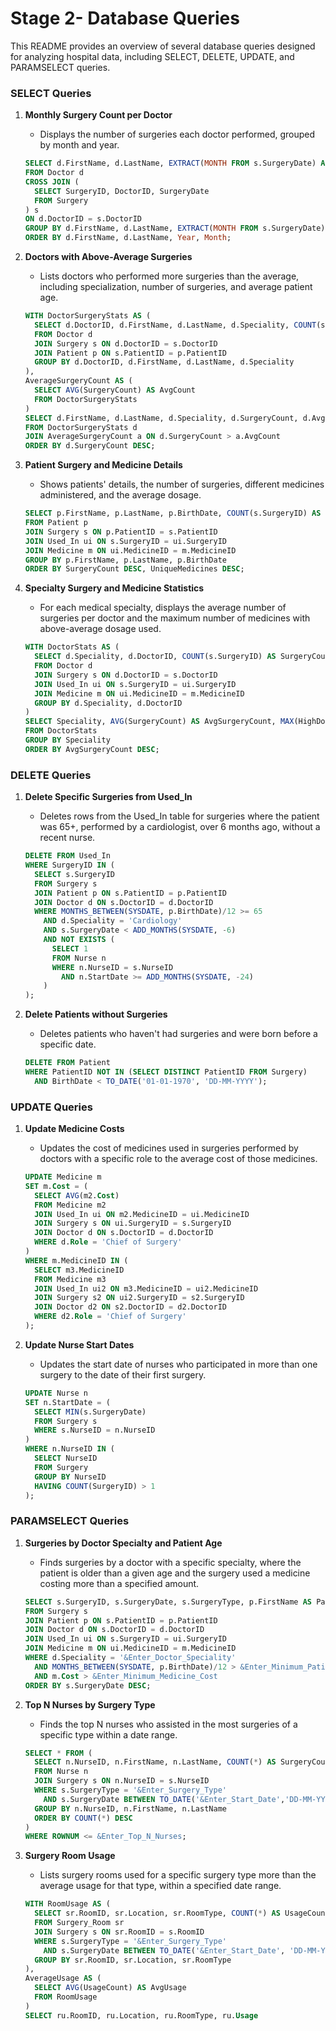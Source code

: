 # Stage 2- Database Queries

This README provides an overview of several database queries designed for analyzing hospital data, including SELECT, DELETE, UPDATE, and PARAMSELECT queries.

### SELECT Queries

1. **Monthly Surgery Count per Doctor**
   - Displays the number of surgeries each doctor performed, grouped by month and year.
   ```sql
   SELECT d.FirstName, d.LastName, EXTRACT(MONTH FROM s.SurgeryDate) AS Month, EXTRACT(YEAR FROM s.SurgeryDate) AS Year, COUNT(s.SurgeryID) AS SurgeryCount
   FROM Doctor d
   CROSS JOIN (
     SELECT SurgeryID, DoctorID, SurgeryDate
     FROM Surgery
   ) s
   ON d.DoctorID = s.DoctorID
   GROUP BY d.FirstName, d.LastName, EXTRACT(MONTH FROM s.SurgeryDate), EXTRACT(YEAR FROM s.SurgeryDate)
   ORDER BY d.FirstName, d.LastName, Year, Month;
   ```

2. **Doctors with Above-Average Surgeries**
   - Lists doctors who performed more surgeries than the average, including specialization, number of surgeries, and average patient age.
   ```sql
   WITH DoctorSurgeryStats AS (
     SELECT d.DoctorID, d.FirstName, d.LastName, d.Speciality, COUNT(s.SurgeryID) AS SurgeryCount, AVG(MONTHS_BETWEEN(SYSDATE, p.BirthDate)/12) AS AvgPatientAge
     FROM Doctor d
     JOIN Surgery s ON d.DoctorID = s.DoctorID
     JOIN Patient p ON s.PatientID = p.PatientID
     GROUP BY d.DoctorID, d.FirstName, d.LastName, d.Speciality
   ),
   AverageSurgeryCount AS (
     SELECT AVG(SurgeryCount) AS AvgCount
     FROM DoctorSurgeryStats
   )
   SELECT d.FirstName, d.LastName, d.Speciality, d.SurgeryCount, d.AvgPatientAge
   FROM DoctorSurgeryStats d
   JOIN AverageSurgeryCount a ON d.SurgeryCount > a.AvgCount
   ORDER BY d.SurgeryCount DESC;
   ```

3. **Patient Surgery and Medicine Details**
   - Shows patients' details, the number of surgeries, different medicines administered, and the average dosage.
   ```sql
   SELECT p.FirstName, p.LastName, p.BirthDate, COUNT(s.SurgeryID) AS SurgeryCount, COUNT(DISTINCT m.MedicineID) AS UniqueMedicines, AVG(m.Dosage) AS AvgDosage
   FROM Patient p
   JOIN Surgery s ON p.PatientID = s.PatientID
   JOIN Used_In ui ON s.SurgeryID = ui.SurgeryID
   JOIN Medicine m ON ui.MedicineID = m.MedicineID
   GROUP BY p.FirstName, p.LastName, p.BirthDate
   ORDER BY SurgeryCount DESC, UniqueMedicines DESC;
   ```

4. **Specialty Surgery and Medicine Statistics**
   - For each medical specialty, displays the average number of surgeries per doctor and the maximum number of medicines with above-average dosage used.
   ```sql
   WITH DoctorStats AS (
     SELECT d.Speciality, d.DoctorID, COUNT(s.SurgeryID) AS SurgeryCount, COUNT(CASE WHEN m.Dosage > (SELECT AVG(Dosage) FROM Medicine) THEN 1 END) AS HighDosageMedicines
     FROM Doctor d
     JOIN Surgery s ON d.DoctorID = s.DoctorID
     JOIN Used_In ui ON s.SurgeryID = ui.SurgeryID
     JOIN Medicine m ON ui.MedicineID = m.MedicineID
     GROUP BY d.Speciality, d.DoctorID
   )
   SELECT Speciality, AVG(SurgeryCount) AS AvgSurgeryCount, MAX(HighDosageMedicines) AS MaxHighDosageMedicines
   FROM DoctorStats
   GROUP BY Speciality
   ORDER BY AvgSurgeryCount DESC;
   ```

### DELETE Queries

1. **Delete Specific Surgeries from Used_In**
   - Deletes rows from the Used_In table for surgeries where the patient was 65+, performed by a cardiologist, over 6 months ago, without a recent nurse.
   ```sql
   DELETE FROM Used_In
   WHERE SurgeryID IN (
     SELECT s.SurgeryID
     FROM Surgery s
     JOIN Patient p ON s.PatientID = p.PatientID
     JOIN Doctor d ON s.DoctorID = d.DoctorID
     WHERE MONTHS_BETWEEN(SYSDATE, p.BirthDate)/12 >= 65
       AND d.Speciality = 'Cardiology'
       AND s.SurgeryDate < ADD_MONTHS(SYSDATE, -6)
       AND NOT EXISTS (
         SELECT 1
         FROM Nurse n
         WHERE n.NurseID = s.NurseID
           AND n.StartDate >= ADD_MONTHS(SYSDATE, -24)
       )
   );
   ```

2. **Delete Patients without Surgeries**
   - Deletes patients who haven't had surgeries and were born before a specific date.
   ```sql
   DELETE FROM Patient
   WHERE PatientID NOT IN (SELECT DISTINCT PatientID FROM Surgery)
     AND BirthDate < TO_DATE('01-01-1970', 'DD-MM-YYYY');
   ```

### UPDATE Queries

1. **Update Medicine Costs**
   - Updates the cost of medicines used in surgeries performed by doctors with a specific role to the average cost of those medicines.
   ```sql
   UPDATE Medicine m
   SET m.Cost = (
     SELECT AVG(m2.Cost)
     FROM Medicine m2
     JOIN Used_In ui ON m2.MedicineID = ui.MedicineID
     JOIN Surgery s ON ui.SurgeryID = s.SurgeryID
     JOIN Doctor d ON s.DoctorID = d.DoctorID
     WHERE d.Role = 'Chief of Surgery'
   )
   WHERE m.MedicineID IN (
     SELECT m3.MedicineID
     FROM Medicine m3
     JOIN Used_In ui2 ON m3.MedicineID = ui2.MedicineID
     JOIN Surgery s2 ON ui2.SurgeryID = s2.SurgeryID
     JOIN Doctor d2 ON s2.DoctorID = d2.DoctorID
     WHERE d2.Role = 'Chief of Surgery'
   );
   ```

2. **Update Nurse Start Dates**
   - Updates the start date of nurses who participated in more than one surgery to the date of their first surgery.
   ```sql
   UPDATE Nurse n
   SET n.StartDate = (
     SELECT MIN(s.SurgeryDate)
     FROM Surgery s
     WHERE s.NurseID = n.NurseID
   )
   WHERE n.NurseID IN (
     SELECT NurseID
     FROM Surgery
     GROUP BY NurseID
     HAVING COUNT(SurgeryID) > 1
   );
   ```

### PARAMSELECT Queries

1. **Surgeries by Doctor Specialty and Patient Age**
   - Finds surgeries by a doctor with a specific specialty, where the patient is older than a given age and the surgery used a medicine costing more than a specified amount.
   ```sql
   SELECT s.SurgeryID, s.SurgeryDate, s.SurgeryType, p.FirstName AS PatientFirstName, p.LastName AS PatientLastName, d.FirstName AS DoctorFirstName, d.LastName AS DoctorLastName, m.MedicineName, m.Cost AS MedicineCost
   FROM Surgery s
   JOIN Patient p ON s.PatientID = p.PatientID
   JOIN Doctor d ON s.DoctorID = d.DoctorID
   JOIN Used_In ui ON s.SurgeryID = ui.SurgeryID
   JOIN Medicine m ON ui.MedicineID = m.MedicineID
   WHERE d.Speciality = '&Enter_Doctor_Speciality'
     AND MONTHS_BETWEEN(SYSDATE, p.BirthDate)/12 > &Enter_Minimum_Patient_Age
     AND m.Cost > &Enter_Minimum_Medicine_Cost
   ORDER BY s.SurgeryDate DESC;
   ```

2. **Top N Nurses by Surgery Type**
   - Finds the top N nurses who assisted in the most surgeries of a specific type within a date range.
   ```sql
   SELECT * FROM (
     SELECT n.NurseID, n.FirstName, n.LastName, COUNT(*) AS SurgeryCount
     FROM Nurse n
     JOIN Surgery s ON n.NurseID = s.NurseID
     WHERE s.SurgeryType = '&Enter_Surgery_Type'
       AND s.SurgeryDate BETWEEN TO_DATE('&Enter_Start_Date','DD-MM-YYYY') AND TO_DATE('&Enter_End_Date', 'DD-MM-YYYY')
     GROUP BY n.NurseID, n.FirstName, n.LastName
     ORDER BY COUNT(*) DESC
   )
   WHERE ROWNUM <= &Enter_Top_N_Nurses;
   ```

3. **Surgery Room Usage**
   - Lists surgery rooms used for a specific surgery type more than the average usage for that type, within a specified date range.
   ```sql
   WITH RoomUsage AS (
     SELECT sr.RoomID, sr.Location, sr.RoomType, COUNT(*) AS UsageCount
     FROM Surgery_Room sr
     JOIN Surgery s ON sr.RoomID = s.RoomID
     WHERE s.SurgeryType = '&Enter_Surgery_Type'
       AND s.SurgeryDate BETWEEN TO_DATE('&Enter_Start_Date', 'DD-MM-YYYY') AND TO_DATE('&Enter_End_Date', 'DD-MM-YYYY')
     GROUP BY sr.RoomID, sr.Location, sr.RoomType
   ),
   AverageUsage AS (
     SELECT AVG(UsageCount) AS AvgUsage
     FROM RoomUsage
   )
   SELECT ru.RoomID, ru.Location, ru.RoomType, ru.Usage
